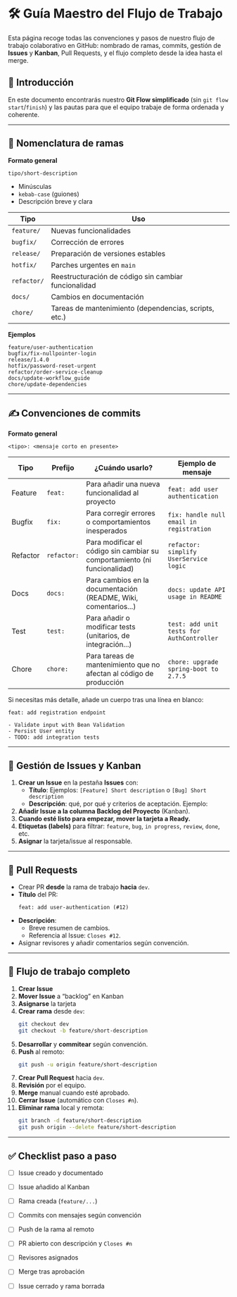 # 🛠️ Guía Maestro del Flujo de Trabajo

Esta página recoge todas las convenciones y pasos de nuestro flujo de trabajo colaborativo en GitHub: nombrado de ramas, commits, gestión de **Issues** y **Kanban**, Pull Requests, y el flujo completo desde la idea hasta el merge.

## 📖 Introducción

En este documento encontrarás nuestro **Git Flow simplificado** (sin `git flow start`/`finish`) y las pautas para que el equipo trabaje de forma ordenada y coherente.

--- 

## 🌿 Nomenclatura de ramas

**Formato general**
```
tipo/short-description
```
- Minúsculas
- `kebab-case` (guiones)
- Descripción breve y clara

| Tipo        | Uso                                                   |
|-------------|-------------------------------------------------------|
| `feature/`  | Nuevas funcionalidades                                |
| `bugfix/`   | Corrección de errores                                 |
| `release/`  | Preparación de versiones estables                     |
| `hotfix/`   | Parches urgentes en `main`                            |
| `refactor/` | Reestructuración de código sin cambiar funcionalidad  |
| `docs/`     | Cambios en documentación                              |
| `chore/`    | Tareas de mantenimiento (dependencias, scripts, etc.) |

**Ejemplos**
```
feature/user-authentication
bugfix/fix-nullpointer-login
release/1.4.0
hotfix/password-reset-urgent
refactor/order-service-cleanup
docs/update-workflow_guide
chore/update-dependencies
```

---

## ✍️ Convenciones de commits

**Formato general**
```
<tipo>: <mensaje corto en presente>
```

| Tipo     | Prefijo     | ¿Cuándo usarlo?                                                           | Ejemplo de mensaje                        |
|----------|-------------|---------------------------------------------------------------------------|-------------------------------------------|
| Feature  | `feat:`     | Para añadir una nueva funcionalidad al proyecto                           | `feat: add user authentication`           |
| Bugfix   | `fix:`      | Para corregir errores o comportamientos inesperados                       | `fix: handle null email in registration`  |
| Refactor | `refactor:` | Para modificar el código sin cambiar su comportamiento (ni funcionalidad) | `refactor: simplify UserService logic`    |
| Docs     | `docs:`     | Para cambios en la documentación (README, Wiki, comentarios...)           | `docs: update API usage in README`        |
| Test     | `test:`     | Para añadir o modificar tests (unitarios, de integración...)              | `test: add unit tests for AuthController` |
| Chore    | `chore:`    | Para tareas de mantenimiento que no afectan al código de producción       | `chore: upgrade spring-boot to 2.7.5`     |

Si necesitas más detalle, añade un cuerpo tras una línea en blanco:
```
feat: add registration endpoint

- Validate input with Bean Validation
- Persist User entity
- TODO: add integration tests
```

---

## 🎯 Gestión de Issues y Kanban

1. **Crear un Issue** en la pestaña **Issues** con:
    - **Título**: Ejemplos: `[Feature] Short description` o `[Bug] Short description`
    - **Descripción**: qué, por qué y criterios de aceptación. Ejemplo:
2. **Añadir Issue a la columna Backlog del Proyecto** (Kanban).
3. **Cuando esté listo para empezar, mover la tarjeta a Ready.**
4. **Etiquetas (labels)** para filtrar: `feature`, `bug`, `in progress`, `review`, `done`, etc.
5. **Asignar** la tarjeta/issue al responsable.


---

## 🔀 Pull Requests

- Crear PR **desde** la rama de trabajo **hacia** `dev`.
- **Título** del PR:
  ```
  feat: add user-authentication (#12)
  ```
- **Descripción**:
    - Breve resumen de cambios.
    - Referencia al Issue: `Closes #12`.
- Asignar revisores y añadir comentarios según convención.

---

## 🚀 Flujo de trabajo completo

1. **Crear Issue**
2. **Mover Issue** a “backlog” en Kanban
3. **Asignarse** la tarjeta
4. **Crear rama** desde `dev`:
   ```bash
   git checkout dev
   git checkout -b feature/short-description
   ```
5. **Desarrollar** y **commitear** según convención.
6. **Push** al remoto:
   ```bash
   git push -u origin feature/short-description
   ```
7. **Crear Pull Request** hacia `dev`.
8. **Revisión** por el equipo.
9. **Merge** manual cuando esté aprobado.
10. **Cerrar Issue** (automático con `Closes #n`).
11. **Eliminar rama** local y remota:
    ```bash
    git branch -d feature/short-description
    git push origin --delete feature/short-description
    ```

---

## ✅ Checklist paso a paso

- [ ] Issue creado y documentado
- [ ] Issue añadido al Kanban
- [ ] Rama creada (`feature/...`)
- [ ] Commits con mensajes según convención
- [ ] Push de la rama al remoto
- [ ] PR abierto con descripción y `Closes #n`
- [ ] Revisores asignados
- [ ] Merge tras aprobación
- [ ] Issue cerrado y rama borrada  

